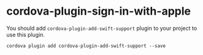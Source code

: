 # cordova-plugin-sign-in-with-apple

You should add `cordova-plugin-add-swift-support` plugin to your project to use this plugin.

```
cordova plugin add cordova-plugin-add-swift-support --save
```
